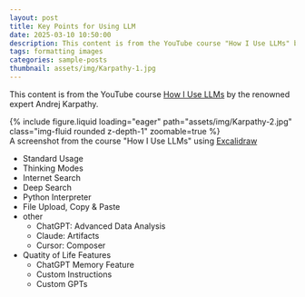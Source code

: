 ```yaml
---
layout: post
title: Key Points for Using LLM
date: 2025-03-10 10:50:00
description: This content is from the YouTube course "How I Use LLMs" by Andrej Karpathy
tags: formatting images
categories: sample-posts
thumbnail: assets/img/Karpathy-1.jpg
---
```



This content is from the YouTube course [How I Use LLMs](https://www.youtube.com/watch?v=EWvNQjAaOHw) by the renowned expert Andrej Karpathy.

<div class="row mt-3">
    <div class="col-sm mt-3 mt-md-0">
        {% include figure.liquid loading="eager" path="assets/img/Karpathy-2.jpg" class="img-fluid rounded z-depth-1" zoomable=true %}
    </div>
</div>

<div class="caption">
    A screenshot from the course "How I Use LLMs" using <a href="https://excalidraw.com" target="_blank">Excalidraw</a>
</div>


- Standard Usage
- Thinking Modes
- Internet Search
- Deep Search
- Python Interpreter
- File Upload, Copy & Paste
- other
  - ChatGPT: Advanced Data Analysis
  - Claude: Artifacts
  - Cursor: Composer
- Quatity of Life Features
  - ChatGPT Memory Feature
  - Custom Instructions
  - Custom GPTs

